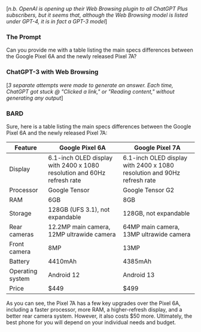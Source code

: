 [_n.b. OpenAI is opening up their Web Browsing plugin to all ChatGPT Plus subscribers, but it seems that, although the Web Browsing model is listed under GPT-4, it is in fact a GPT-3 model_]

### The Prompt
Can you provide me with a table listing the main specs differences between the Google Pixel 6A and the newly released Pixel 7A?

### ChatGPT-3 with Web Browsing 
[_3 separate attempts were made to generate an answer. Each time, ChatGPT got stuck @ "Clicked a link," or "Reading content," without generating any output_]


### BARD
Sure, here is a table listing the main specs differences between the Google Pixel 6A and the newly released Pixel 7A:

| Feature           | Google Pixel 6A                              | Google Pixel 7A                              |
| ----------------- | -------------------------------------------- | -------------------------------------------- |
| Display           | 6.1-inch OLED display with 2400 x 1080 resolution and 60Hz refresh rate | 6.1-inch OLED display with 2400 x 1080 resolution and 90Hz refresh rate |
| Processor         | Google Tensor                                | Google Tensor G2                             |
| RAM               | 6GB                                          | 8GB                                          |
| Storage           | 128GB (UFS 3.1), not expandable              | 128GB, not expandable                        |
| Rear cameras      | 12.2MP main camera, 12MP ultrawide camera    | 64MP main camera, 13MP ultrawide camera      |
| Front camera      | 8MP                                          | 13MP                                         |
| Battery           | 4410mAh                                      | 4385mAh                                      |
| Operating system  | Android 12                                   | Android 13                                   |
| Price             | $449                                         | $499                                         |

As you can see, the Pixel 7A has a few key upgrades over the Pixel 6A, including a faster processor, more RAM, a higher-refresh display, and a better rear camera system. However, it also costs $50 more. Ultimately, the best phone for you will depend on your individual needs and budget.
